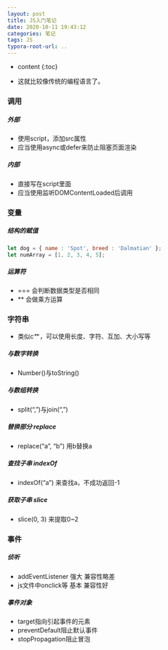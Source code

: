 ```yaml
---
layout: post
title: JS入门笔记
date: 2020-10-11 19:43:12
categories: 笔记
tags: JS
typora-root-url: ..
---
```


* content
{:toc}

* 这就比较像传统的编程语言了。

<!-- more -->

### 调用

##### 外部

* 使用script，添加src属性
* 应当使用async或defer来防止阻塞页面渲染

##### 内部

* 直接写在script里面
* 应当使用监听DOMContentLoaded后调用



### 变量

##### 结构的赋值

```js
let dog = { name : 'Spot', breed : 'Dalmatian' };
let numArray = [1, 2, 3, 4, 5];
```

##### 运算符

* === 会判断数据类型是否相同
* ** 会做乘方运算

### 字符串

* 类似c艹，可以使用长度、字符、互加、大小写等

##### 与数字转换

* Number()与toString()

##### 与数组转换

* split(“,”)与join(“,”)

##### 替换部分 replace

* replace(“a”, “b”) 用b替换a

##### 查找子串 indexOf

* indexOf(“a”) 来查找a，不成功返回-1

##### 获取子串 slice

* slice(0, 3) 来提取0~2

### 事件

##### 侦听

* addEventListener  强大 兼容性略差
* js文件中onclick等   基本 兼容性好

##### 事件对象

* target指向引起事件的元素
* preventDefault阻止默认事件
* stopPropagation阻止冒泡